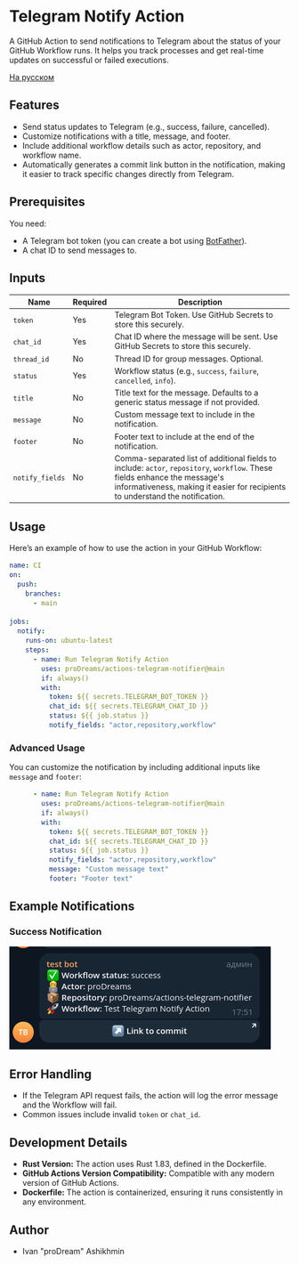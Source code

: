 # Telegram Notify Action

A GitHub Action to send notifications to Telegram about the status of your GitHub Workflow runs. It helps you track
processes and get real-time updates on successful or failed executions.

[На русском](./README-RU.MD)

## Features

- Send status updates to Telegram (e.g., success, failure, cancelled).
- Customize notifications with a title, message, and footer.
- Include additional workflow details such as actor, repository, and workflow name.
- Automatically generates a commit link button in the notification, making it easier to track specific changes directly
  from Telegram.

## Prerequisites

You need:

- A Telegram bot token (you can create a bot using [BotFather](https://t.me/BotFather)).
- A chat ID to send messages to.

## Inputs

| Name            | Required | Description                                                                                                                                                                                                  |
|-----------------|----------|--------------------------------------------------------------------------------------------------------------------------------------------------------------------------------------------------------------|
| `token`         | Yes      | Telegram Bot Token. Use GitHub Secrets to store this securely.                                                                                                                                               |
| `chat_id`       | Yes      | Chat ID where the message will be sent. Use GitHub Secrets to store this securely.                                                                                                                           |
| `thread_id`     | No       | Thread ID for group messages. Optional.                                                                                                                                                                      |
| `status`        | Yes      | Workflow status (e.g., `success`, `failure`, `cancelled`, `info`).                                                                                                                                           |
| `title`         | No       | Title text for the message. Defaults to a generic status message if not provided.                                                                                                                            |
| `message`       | No       | Custom message text to include in the notification.                                                                                                                                                          |
| `footer`        | No       | Footer text to include at the end of the notification.                                                                                                                                                       |
| `notify_fields` | No       | Comma-separated list of additional fields to include: `actor`, `repository`, `workflow`. These fields enhance the message's informativeness, making it easier for recipients to understand the notification. |

## Usage

Here’s an example of how to use the action in your GitHub Workflow:

```yaml
name: CI
on:
  push:
    branches:
      - main

jobs:
  notify:
    runs-on: ubuntu-latest
    steps:
      - name: Run Telegram Notify Action
        uses: proDreams/actions-telegram-notifier@main
        if: always()
        with:
          token: ${{ secrets.TELEGRAM_BOT_TOKEN }}
          chat_id: ${{ secrets.TELEGRAM_CHAT_ID }}
          status: ${{ job.status }}
          notify_fields: "actor,repository,workflow"
```

### Advanced Usage

You can customize the notification by including additional inputs like `message` and `footer`:

```yaml
      - name: Run Telegram Notify Action
        uses: proDreams/actions-telegram-notifier@main
        if: always()
        with:
          token: ${{ secrets.TELEGRAM_BOT_TOKEN }}
          chat_id: ${{ secrets.TELEGRAM_CHAT_ID }}
          status: ${{ job.status }}
          notify_fields: "actor,repository,workflow"
          message: "Custom message text"
          footer: "Footer text"
```

## Example Notifications

### Success Notification

![Success](./img/success.png)

## Error Handling

- If the Telegram API request fails, the action will log the error message and the Workflow will fail.
- Common issues include invalid `token` or `chat_id`.

## Development Details

- **Rust Version:** The action uses Rust 1.83, defined in the Dockerfile.
- **GitHub Actions Version Compatibility:** Compatible with any modern version of GitHub Actions.
- **Dockerfile:** The action is containerized, ensuring it runs consistently in any environment.

## Author

- Ivan "proDream" Ashikhmin